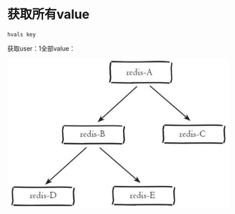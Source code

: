 # 获取所有value

```text
hvals key
```

获取user：1全部value：

![](../../.gitbook/assets/image%20%2897%29.png)

